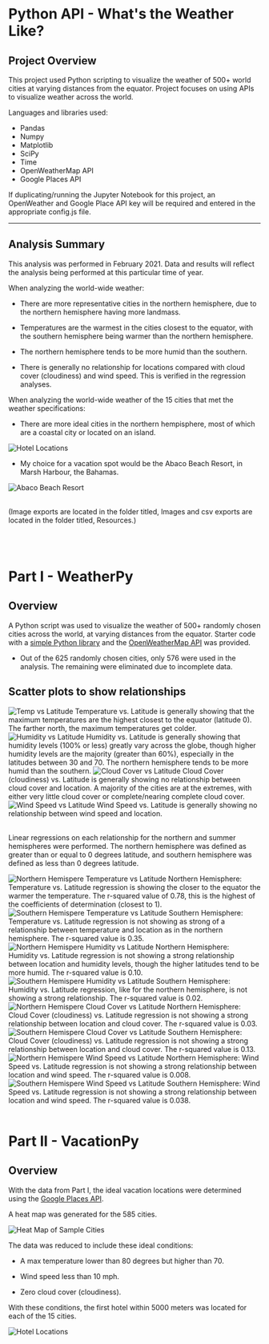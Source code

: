 # Python API - What's the Weather Like?

## Project Overview
This project used Python scripting to visualize the weather of 500+ world cities at varying distances from the equator. Project focuses on using APIs to visualize weather across the world.

Languages and libraries used:

* Pandas
* Numpy
* Matplotlib
* SciPy
* Time
* OpenWeatherMap API
* Google Places API

If duplicating/running the Jupyter Notebook for this project, an OpenWeather and Google Place API key will be required and entered in the appropriate config.js file.

---

## Analysis Summary
This analysis was performed in February 2021. Data and results will reflect the analysis being performed at this particular time of year.

When analyzing the world-wide weather:

  * There are more representative cities in the northern hemisphere, due to the northern hemisphere having more landmass.
  
  * Temperatures are the warmest in the cities closest to the equator, with the southern hemisphere being warmer than the northern hemisphere. 

  * The northern hemisphere tends to be more humid than the southern.
  
  * There is generally no relationship for locations compared with cloud cover (cloudiness) and wind speed. This is verified in the regression analyses.

 When analyzing the world-wide weather of the 15 cities that met the weather specifications:

 * There are more ideal cities in the northern hempisphere, most of which are a coastal city or located on an island.

 <img src="Images/hotellocations.png" alt="Hotel Locations">

 * My choice for a vacation spot would be the Abaco Beach Resort, in Marsh Harbour, the Bahamas.  
 
  <img src="Images/resort.png" alt="Abaco Beach Resort">

<br />
<br />

  (Image exports are located in the folder titled, Images and csv exports are located in the folder titled, Resources.)

<br />
<br />

# Part I - WeatherPy
## Overview
A Python script was used to visualize the weather of 500+ randomly chosen cities across the world, at varying distances from the equator. Starter code with a [simple Python library](https://pypi.python.org/pypi/citipy) and the [OpenWeatherMap API](https://openweathermap.org/api) was provided.

* Out of the 625 randomly chosen cities, only 576 were used in the analysis. The remaining were eliminated due to incomplete data.

## Scatter plots to show relationships

<img src="Images/LatTemp.png" alt="Temp vs Latitude">
Temperature vs. Latitude is generally showing that the maximum temperatures are the highest closest to the equator (latitude 0). The farther north, the maximum temperatures get colder.

<img src="Images/LatHum.png" alt="Humidity vs Latitude">
Humidity vs. Latitude is generally showing that humidity levels (100% or less) greatly vary across the globe, though higher humidity levels are the majority (greater than 60%), especially in the latitudes between 30 and 70. The northern hemisphere tends to be more humid than the southern.

<img src="Images/LatCloud.png" alt="Cloud Cover vs Latitude">
Cloud Cover (cloudiness) vs. Latitude is generally showing no relationship between cloud cover and location. A majority of the cities are at the extremes, with either very little cloud cover or complete/nearing complete cloud cover.

<img src="Images/LatWind.png" alt="Wind Speed vs Latitude">
Wind Speed  vs. Latitude is generally showing no relationship between wind speed and location.

<br />
<br />

Linear regressions on each relationship for the northern and summer hemispheres were performed. The northern hemisphere was defined as greater than or equal to 0 degrees latitude, and southern hemisphere was defined as less than 0 degrees latitude.

<img src="Images/NTemp.png" alt="Northern Hemispere Temperature vs Latitude">
Northern Hemisphere: Temperature vs. Latitude regression is showing the closer to the equator the warmer the temperature. The r-squared value of 0.78, this is the highest of the coefficients of determination (closest to 1).

<img src="Images/STemp.png" alt="Southern Hemispere Temperature vs Latitude">
Southern Hemisphere: Temperature vs. Latitude regression is not showing as strong of a relationship between temperature and location as in the northern hemisphere. The r-squared value is 0.35.

<img src="Images/NHum.png" alt="Northern Hemispere Humidity vs Latitude">
Northern Hemisphere: Humidity vs. Latitude regression is not showing a strong relationship between location and humidity levels, though the higher latitudes tend to be more humid. The r-squared value is 0.10.

<img src="Images/SHum.png" alt="Southern Hemispere Humidity vs Latitude">
Southern Hemisphere: Humidity vs. Latitude regression, like for the northern hemisphere, is not showing a strong relationship. The r-squared value is 0.02.

<img src="Images/NCloud.png" alt="Northern Hemispere Cloud Cover vs Latitude">
Northern Hemisphere: Cloud Cover (cloudiness) vs. Latitude regression is not showing a strong relationship between location and cloud cover. The r-squared value is 0.03.

<img src="Images/SCloud.png" alt="Southern Hemispere Cloud Cover vs Latitude">
Southern Hemisphere: Cloud Cover (cloudiness) vs. Latitude regression is not showing a strong relationship between location and cloud cover. The r-squared value is 0.13.

<img src="Images/NWind.png" alt="Northern Hemispere Wind Speed vs Latitude">
Northern Hemisphere: Wind Speed vs. Latitude regression is not showing a strong relationship between location and wind speed. The r-squared value is 0.008.

<img src="Images/SWind.png" alt="Southern Hemispere Wind Speed vs Latitude">
Southern Hemisphere: Wind Speed vs. Latitude regression is not showing a strong relationship between location and wind speed. The r-squared value is 0.038.

<br />
<br />

# Part II - VacationPy

## Overview
With the data from Part I, the ideal vacation locations were determined using the [Google Places API](https://developers.google.com/places/web-service/overview).

A heat map was generated for the 585 cities. 

<img src="Images/cities.png" alt="Heat Map of Sample Cities">

The data was reduced to include these ideal conditions:

  * A max temperature lower than 80 degrees but higher than 70.

  * Wind speed less than 10 mph.

  * Zero cloud cover (cloudiness).

With these conditions, the first hotel within 5000 meters was located for each of the 15 cities.

<img src="Images/hotellocations.png" alt="Hotel Locations">

